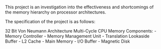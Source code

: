 This project is an investigation into the effectiveness and shortcomings of the memory hierarchy on processor architectures.

The specification of the project is as follows:

32 Bit Von Neumann Architecture
Multi-Cycle CPU
Memory Components:
	- Memory Controller
	- Memory Management Unit
	- Translation Lookaside Buffer
	- L2 Cache
	- Main Memory
	- I/O Buffer
	- Magnetic Disk